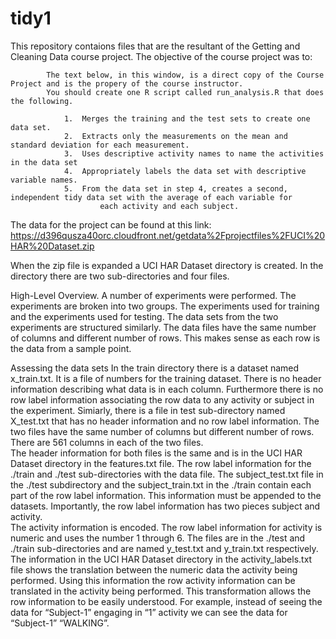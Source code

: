 # tidy1
This repository contaions files that are the resultant of the Getting and Cleaning Data course project.  The objective of the course project was to:

            The text below, in this window, is a direct copy of the Course Project and is the propery of the course instructor.  
            You should create one R script called run_analysis.R that does the following. 

                1.	Merges the training and the test sets to create one data set.
                2.	Extracts only the measurements on the mean and standard deviation for each measurement. 
                3.	Uses descriptive activity names to name the activities in the data set
                4.	Appropriately labels the data set with descriptive variable names. 
                5.	From the data set in step 4, creates a second, independent tidy data set with the average of each variable for
                        each activity and each subject.
               
The data for the project can be found at this link:
          https://d396qusza40orc.cloudfront.net/getdata%2Fprojectfiles%2FUCI%20HAR%20Dataset.zip 



When the zip file is expanded a UCI HAR Dataset directory is created.
In the directory there are two sub-directories and four files.

High-Level Overview.
A number of experiments were performed.  The experiments are broken into two groups.  The experiments used for training and the experiments used for testing.  The data sets from the two experiments are structured similarly.  The data files have the same number of columns and different number of rows.  This makes sense as each row is the data from a sample point.    

Assessing the data sets
In the train directory there is a dataset named x_train.txt.  It is a file of numbers for the training dataset.  There is no header information describing what data is in each column.  Furthermore there is no row label information associating the row data to any activity or subject in the experiment.  Simiarly, there is a file in test sub-directory named X_test.txt that has no header information and no row label information.  The two files have the same number of columns but different number of rows.   There are 561 columns in each of the two files.  
The header information for both files is the same and is in the UCI HAR Dataset directory in the features.txt file.  The row label information for the ./train and ./test sub-directories with the data file.   The subject_test.txt file in the ./test subdirectory and the subject_train.txt in the ./train contain each part of the row label information.  This information must be appended to the datasets.  Importantly, the row label information has two pieces subject and activity.  
The activity information is encoded.  The row label information for activity is numeric and uses the number 1 through 6.  The files are in the ./test and ./train sub-directories and are named y_test.txt and y_train.txt respectively.   The information in the UCI HAR Dataset directory in the activity_labels.txt file shows the translation between the numeric data the activity being performed.  Using this information the row activity information can be translated in the activity being performed.  This transformation allows the row information to be easily understood.  For example, instead of seeing the data for “Subject-1” engaging in “1” activity we can see the data for  “Subject-1” “WALKING”.

